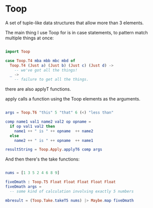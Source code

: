 # Toop 

A set of tuple-like data structures that allow more than 3 elements.

The main thing I use Toop for is in case statements, to pattern match 
multiple things at once:

```elm

import Toop

case Toop.T4 mba mbb mbc mbd of 
  Toop.T4 (Just a) (Just b) (Just c) (Just d) -> 
    -- we've got all the things!
  _ -> 
    -- failure to get all the things.

```

there are also applyT<n> functions.  

apply calls a function using the Toop elements as the arguments.  

```elm

args = Toop.T6 "this" 5 "that" 6 (<) "less than" 

comp name1 val1 name2 val2 op opname = 
  if op val1 val2 then 
    name1 ++ " is " ++ opname  ++ name2
  else
    name2 ++ " is " ++ opname  ++ name1

resultString = Toop.Apply.applyT6 comp args

```

And then there's the take functions:

```elm

nums = [1 3 5 2 4 6 8 9]

fiveDmath : Toop.T5 Float Float Float Float Float 
fiveDmath args = 
  -- some kind of calculation involving exactly 5 numbers

mbresult = (Toop.Take.takeT5 nums) |> Maybe.map fiveDmath 

```
